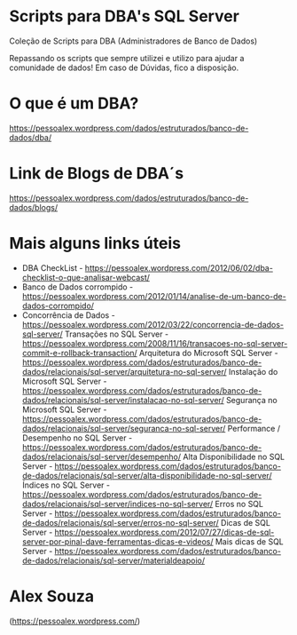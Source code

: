 # Scripts para DBA's SQL Server
Coleção de Scripts para DBA (Administradores de Banco de Dados)

Repassando os scripts que sempre utilizei e utilizo para ajudar a comunidade de dados!
Em caso de Dúvidas, fico a disposição.

# O que é um DBA?
https://pessoalex.wordpress.com/dados/estruturados/banco-de-dados/dba/

# Link de Blogs de DBA´s
https://pessoalex.wordpress.com/dados/estruturados/banco-de-dados/blogs/

# Mais alguns links úteis
- DBA CheckList - https://pessoalex.wordpress.com/2012/06/02/dba-checklist-o-que-analisar-webcast/
- Banco de Dados corrompido - https://pessoalex.wordpress.com/2012/01/14/analise-de-um-banco-de-dados-corrompido/
- Concorrência de Dados - https://pessoalex.wordpress.com/2012/03/22/concorrencia-de-dados-sql-server/
Transações no SQL Server - https://pessoalex.wordpress.com/2008/11/16/transacoes-no-sql-server-commit-e-rollback-transaction/
Arquitetura do Microsoft SQL Server - https://pessoalex.wordpress.com/dados/estruturados/banco-de-dados/relacionais/sql-server/arquitetura-no-sql-server/
Instalação do Microsoft SQL Server - https://pessoalex.wordpress.com/dados/estruturados/banco-de-dados/relacionais/sql-server/instalacao-no-sql-server/
Segurança no Microsoft SQL Server - https://pessoalex.wordpress.com/dados/estruturados/banco-de-dados/relacionais/sql-server/seguranca-no-sql-server/
Performance / Desempenho no SQL Server - https://pessoalex.wordpress.com/dados/estruturados/banco-de-dados/relacionais/sql-server/desempenho/
Alta Disponibilidade no SQL Server - https://pessoalex.wordpress.com/dados/estruturados/banco-de-dados/relacionais/sql-server/alta-disponibilidade-no-sql-server/
Índices no SQL Server - https://pessoalex.wordpress.com/dados/estruturados/banco-de-dados/relacionais/sql-server/indices-no-sql-server/
Erros no SQL Server - https://pessoalex.wordpress.com/dados/estruturados/banco-de-dados/relacionais/sql-server/erros-no-sql-server/
Dicas de SQL Server - https://pessoalex.wordpress.com/2012/07/27/dicas-de-sql-server-por-pinal-dave-ferramentas-dicas-e-videos/
Mais dicas de SQL Server - https://pessoalex.wordpress.com/dados/estruturados/banco-de-dados/relacionais/sql-server/materialdeapoio/

# Alex Souza 
(https://pessoalex.wordpress.com/)
